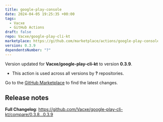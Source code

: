 ```yaml
---
title: google-play-console
date: 2024-04-05 19:25:35 +00:00
tags:
  - Vacxe
  - GitHub Actions
draft: false
repo: Vacxe/google-play-cli-kt
marketplace: https://github.com/marketplace/actions/google-play-console
version: 0.3.9
dependentsNumber: "?"
---
```



Version updated for **Vacxe/google-play-cli-kt** to version **0.3.9**.
- This action is used across all versions by **?** repositories.

Go to the [GitHub Marketplace](https://github.com/marketplace/actions/google-play-console) to find the latest changes.

## Release notes

**Full Changelog**: https://github.com/Vacxe/google-play-cli-kt/compare/0.3.8...0.3.9
